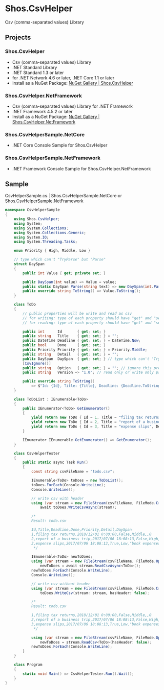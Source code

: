 # Shos.CsvHelper
Csv (comma-separated values) Library

## Projects

### Shos.CsvHelper
* Csv (comma-separated values) Library
* .NET Standard Library
* .NET Standard 1.3 or later
* for .NET Network 4.6 or later, .NET Core 1.1 or later
* Install as a NuGet Package: [NuGet Gallery | Shos.CsvHelper](https://www.nuget.org/packages/Shos.CsvHelper "NuGet Gallery | Shos.CsvHelper")

### Shos.CsvHelper.NetFramework
* Csv (comma-separated values) Library for .NET Framework
* .NET Framework 4.5.2 or later
* Install as a NuGet Package: [NuGet Gallery | Shos.CsvHelper.NetFramework](https://www.nuget.org/packages/Shos.CsvHelper.NetFramework "NuGet Gallery | Shos.CsvHelper.NetFramework")

### Shos.CsvHelperSample.NetCore
* .NET Core Console Sample for Shos.CsvHelper

### Shos.CsvHelperSample.NetFramework
* .NET Framework Console Sample for Shos.CsvHelper.NetFramework

## Sample

CsvHelperSample.cs | Shos.CsvHelperSample.NetCore or Shos.CsvHelperSample.NetFramework

```C#
namespace CsvHelperSample
{
    using Shos.CsvHelper;
    using System;
    using System.Collections;
    using System.Collections.Generic;
    using System.IO;
    using System.Threading.Tasks;

    enum Priority { High, Middle, Low }

    // type which can't "TryParse" but "Parse"
    struct DaySpan
    {
        public int Value { get; private set; }

        public DaySpan(int value) => Value = value;
        public static DaySpan Parse(string text) => new DaySpan(int.Parse(text));
        public override string ToString() => Value.ToString();
    }

    class ToDo
    {
        // public properties will be write and read as csv
        // for writing: type of each property should have "get" and "set"
        // for reading: type of each property should have "get" and "set" and should be string or enum or type which can "TryParse" or "Parse"

        public int      Id       { get; set; }
        public string   Title    { get; set; } = "";
        public DateTime Deadline { get; set; } = DateTime.Now;
        public bool     Done     { get; set; }
        public Priority Priority { get; set; } = Priority.Middle;
        public string   Detail   { get; set; } = "";
        public DaySpan  DaySpan  { get; set; } // type which can't "TryParse" but "Parse"
        [CsvIgnore()]
        public string   Option   { get; set; } = ""; // ignore this property with [CsvIgnore()]
        public string   Version => "1.0"; // read only or write only property will be ignored

        public override string ToString()
            => $"Id: {Id}, Title: {Title}, Deadline: {Deadline.ToString()}, Done: {Done}, Priority: {Priority}, Detail: {Detail}, DaySpan: {DaySpan}";
    }

    class ToDoList : IEnumerable<ToDo>
    {
        public IEnumerator<ToDo> GetEnumerator()
        {
            yield return new ToDo { Id = 1, Title = "filing tax returns", Deadline = new DateTime(2018, 12, 1) };
            yield return new ToDo { Id = 2, Title = "report of a business trip", Detail = "\"ASAP\"", DaySpan = new DaySpan(3), Priority = Priority.High };
            yield return new ToDo { Id = 3, Title = "expense slips", Detail = "book expenses: \"C# 6.0 and the .NET 4.6 Framework\",\"The C# Programming\"", Priority = Priority.Low, Done = true };
        }

        IEnumerator IEnumerable.GetEnumerator() => GetEnumerator();
    }

    class CsvHelperTester
    {
        public static async Task Run()
        {
            const string csvFileName = "todo.csv";

            IEnumerable<ToDo> toDoes = new ToDoList();
            toDoes.ForEach(Console.WriteLine);
            Console.WriteLine();

            // write csv with header
            using (var stream = new FileStream(csvFileName, FileMode.Create))
                await toDoes.WriteCsvAsync(stream);

            /*
            Result: todo.csv

            Id,Title,Deadline,Done,Priority,Detail,DaySpan
            1,filing tax returns,2018/12/01 0:00:00,False,Middle,,0
            2,report of a business trip,2017/07/06 18:08:13,False,High,"""ASAP""",3
            3,expense slips,2017/07/06 18:08:13,True,Low,"book expenses: ""C# 6.0 and the .NET 4.6 Framework"",""The C# Programming""",0
             */

            IEnumerable<ToDo> newToDoes;
            using (var stream = new FileStream(csvFileName, FileMode.Open))
                newToDoes = await stream.ReadCsvAsync<ToDo>();
            newToDoes.ForEach(Console.WriteLine);
            Console.WriteLine();

            // write csv without header
            using (var stream = new FileStream(csvFileName, FileMode.Create))
                toDoes.WriteCsv(stream: stream, hasHeader: false);

            /*
            Result: todo.csv

            1,filing tax returns,2018/12/01 0:00:00,False,Middle,,0
            2,report of a business trip,2017/07/06 18:08:13,False,High,"""ASAP""",3
            3,expense slips,2017/07/06 18:08:13,True,Low,"book expenses: ""C# 6.0 and the .NET 4.6 Framework"",""The C# Programming""",0
             */

            using (var stream = new FileStream(csvFileName, FileMode.Open))
                newToDoes = stream.ReadCsv<ToDo>(hasHeader: false);
            newToDoes.ForEach(Console.WriteLine);
        }
    }

    class Program
    {
        static void Main() => CsvHelperTester.Run().Wait();
    }
}
```


